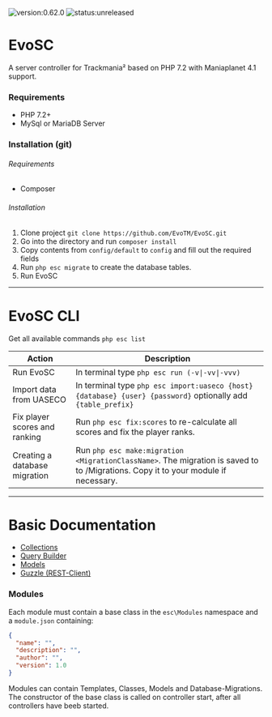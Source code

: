 ![version:0.62.0](https://img.shields.io/badge/version-0.62.0-blue.svg?style=flat-square)
![status:unreleased](https://img.shields.io/badge/Status-not_ready_for_production-red.svg?style=flat-square)

# EvoSC

A server controller for Trackmania² based on PHP 7.2 with Maniaplanet 4.1 support.

### Requirements
* PHP 7.2+
* MySql or MariaDB Server

### Installation (git)
###### Requirements
* Composer
###### Installation
1. Clone project `git clone https://github.com/EvoTM/EvoSC.git`
2. Go into the directory and run `composer install`
3. Copy contents from `config/default` to `config` and fill out the required fields
4. Run `php esc migrate` to create the database tables.
5. Run EvoSC

___

# EvoSC CLI

Get all available commands `php esc list`

| Action | Description |
| --------- | -------------------------------------------- |
| Run EvoSC | In terminal type `php esc run (-v\|-vv\|-vvv)` |
| Import data from UASECO | In terminal type `php esc import:uaseco {host} {database} {user} {password}` optionally add `{table_prefix}` |
| Fix player scores and ranking | Run `php esc fix:scores` to re-calculate all scores and fix the player ranks. |
| Creating a database migration | Run `php esc make:migration <MigrationClassName>`. The migration is saved to to /Migrations. Copy it to your module if necessary. |

___

# Basic Documentation
* [Collections](https://laravel.com/docs/5.8/collections)
* [Query Builder](https://laravel.com/docs/5.8/queries)
* [Models](https://laravel.com/docs/5.7/eloquent-relationships)
* [Guzzle (REST-Client)](http://docs.guzzlephp.org/en/stable/)

### Modules
Each module must contain a base class in the `esc\Modules` namespace and a `module.json` containing:
```json
{
  "name": "",
  "description": "",
  "author": "",
  "version": 1.0
}
```
Modules can contain Templates, Classes, Models and Database-Migrations. The constructor of the base class is called on controller start, after all controllers have beeb started.
